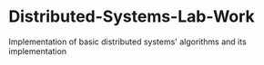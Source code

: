 # Distributed-Systems-Lab-Work
Implementation of basic distributed systems' algorithms and its implementation
